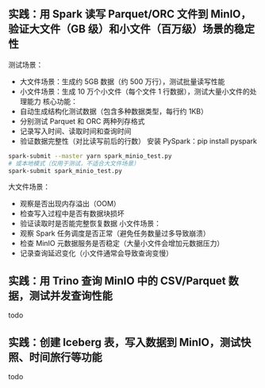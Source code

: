 
## 实践：用 Spark 读写 Parquet/ORC 文件到 MinIO，验证大文件（GB 级）和小文件（百万级）场景的稳定性
测试场景：
* 大文件场景：生成约 5GB 数据（约 500 万行），测试批量读写性能
* 小文件场景：生成 10 万个小文件（每个文件 1 行数据），测试大量小文件的处理能力
核心功能：
* 自动生成结构化测试数据（包含多种数据类型，每行约 1KB）
* 分别测试 Parquet 和 ORC 两种列存格式
* 记录写入时间、读取时间和查询时间
* 验证数据完整性（对比读写前后的行数）
安装 PySpark：pip install pyspark
```bash
spark-submit --master yarn spark_minio_test.py
# 或本地模式（仅用于测试，不适合大文件场景）
spark-submit spark_minio_test.py
```
大文件场景：
* 观察是否出现内存溢出（OOM）
* 检查写入过程中是否有数据块损坏
* 验证读取时是否能完整恢复数据
小文件场景：
* 观察 Spark 任务调度是否正常（避免任务数量过多导致崩溃）
* 检查 MinIO 元数据服务是否稳定（大量小文件会增加元数据压力）
* 记录查询延迟变化（小文件通常会导致查询变慢）


## 实践：用 Trino 查询 MinIO 中的 CSV/Parquet 数据，测试并发查询性能
todo


## 实践：创建 Iceberg 表，写入数据到 MinIO，测试快照、时间旅行等功能
todo